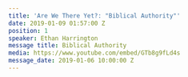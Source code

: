 ```yaml
---
title: 'Are We There Yet?: "Biblical Authority"'
date: 2019-01-09 01:57:00 Z
position: 1
speaker: Ethan Harrington
message title: Biblical Authority
media: https://www.youtube.com/embed/GTb8g9fLd4s
message_date: 2019-01-06 10:00:00 Z
---
```


